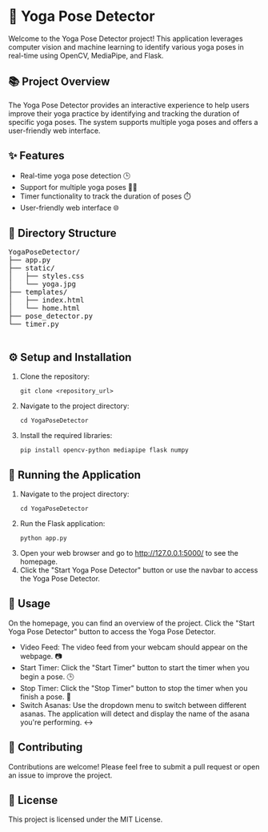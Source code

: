 
<body>
    <h1>🧘 Yoga Pose Detector</h1>
    <p>Welcome to the Yoga Pose Detector project! This application leverages computer vision and machine learning to identify various yoga poses in real-time using OpenCV, MediaPipe, and Flask.</p>
    <h2>📚 Project Overview</h2>
    <p>The Yoga Pose Detector provides an interactive experience to help users improve their yoga practice by identifying and tracking the duration of specific yoga poses. The system supports multiple yoga poses and offers a user-friendly web interface.</p>
<h2>✨ Features</h2>
    <ul>
        <li>Real-time yoga pose detection 🕒</li>
        <li>Support for multiple yoga poses 🧘‍♀️</li>
        <li>Timer functionality to track the duration of poses ⏱️</li>
        <li>User-friendly web interface 🌐</li>
    </ul>
    
 <h2>📂 Directory Structure</h2>
    <pre>
YogaPoseDetector/
├── app.py
├── static/
│   ├── styles.css
│   └── yoga.jpg
├── templates/
│   ├── index.html
│   └── home.html
├── pose_detector.py
└── timer.py
    </pre>
    
 <h2>⚙️ Setup and Installation</h2>
    <ol>
        <li>Clone the repository:</li>
        <pre><code>git clone &lt;repository_url&gt;</code></pre>
        <li>Navigate to the project directory:</li>
        <pre><code>cd YogaPoseDetector</code></pre>
        <li>Install the required libraries:</li>
        <pre><code>pip install opencv-python mediapipe flask numpy</code></pre>
    </ol>
    
<h2>🚀 Running the Application</h2>
    <ol>
        <li>Navigate to the project directory:</li>
        <pre><code>cd YogaPoseDetector</code></pre>
        <li>Run the Flask application:</li>
        <pre><code>python app.py</code></pre>
        <li>Open your web browser and go to <a href="http://127.0.0.1:5000/">http://127.0.0.1:5000/</a> to see the homepage.</li>
        <li>Click the "Start Yoga Pose Detector" button or use the navbar to access the Yoga Pose Detector.</li>
    </ol>
    
<h2>📌 Usage</h2>
    <p>On the homepage, you can find an overview of the project. Click the "Start Yoga Pose Detector" button to access the Yoga Pose Detector.</p>
    <ul>
        <li>Video Feed: The video feed from your webcam should appear on the webpage. 📷</li>
        <li>Start Timer: Click the "Start Timer" button to start the timer when you begin a pose. 🕒</li>
        <li>Stop Timer: Click the "Stop Timer" button to stop the timer when you finish a pose. 🛑</li>
        <li>Switch Asanas: Use the dropdown menu to switch between different asanas. The application will detect and display the name of the asana you're performing. ↔️</li>
    </ul>
    
<h2>🤝 Contributing</h2>
    <p>Contributions are welcome! Please feel free to submit a pull request or open an issue to improve the project.</p>
    
<h2>📜 License</h2>
    <p>This project is licensed under the MIT License.</p>
</body>
</html>
